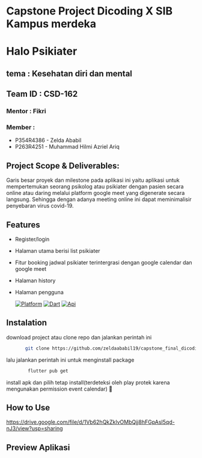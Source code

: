 # Capstone Project Dicoding X SIB Kampus merdeka

# Halo Psikiater
## tema : Kesehatan diri dan mental 

## Team ID : CSD-162

### Mentor : Fikri

### Member : 
 - P354R4386 - Zelda Ababil
 - P263R4251 - Muhammad Hilmi Azriel Ariq

## Project Scope & Deliverables: 
Garis besar proyek dan milestone pada aplikasi ini yaitu aplikasi untuk mempertemukan
seorang psikolog atau psikiater dengan pasien secara online atau daring melalui platform
google meet yang digenerate secara langsung. Sehingga dengan adanya meeting online ini dapat
meminimalisir penyebaran virus covid-19.

## Features
- Register/login
- Halaman utama berisi list psikiater
- Fitur booking jadwal psikiater terintergrasi dengan google calendar dan google meet
- Halaman history
- Halaman pengguna

  <a href="https://flutter.dev/"><img alt="Platform" src="https://img.shields.io/badge/Framework-Flutter-blue.svg"></a>
  <a href="https://dart.dev/"><img alt="Dart" src="https://img.shields.io/badge/dart-2.15.0-blue.svg"></a>
  <a href="https://developers.google.com/apis-explorer/"><img alt="Api" src="https://img.shields.io/badge/Api-Google%20Calendar-blue.svg"></a>

## Instalation

download project atau clone repo dan jalankan perintah ini
```  bash
       git clone https://github.com/zeldaababil19/capstone_final_dicoding.git
``` 
lalu jalankan perintah ini untuk menginstall package
```bash
        flutter pub get
```
install apk dan pilih tetap install(terdeteksi oleh play protek karena mengunakan permission event calendar) 🥑

## How to Use
https://drive.google.com/file/d/1Vb62hQkZklvOMbQjj8hFGpAsI5qd-nJ3/view?usp=sharing 

## Preview Aplikasi




